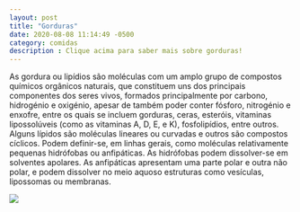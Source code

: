 ```yaml
---
layout: post
title: "Gorduras"
date: 2020-08-08 11:14:49 -0500 
category: comidas
description : Clique acima para saber mais sobre gorduras!
---
```

As gordura ou lipídios são moléculas com um amplo grupo de compostos químicos orgânicos naturais, que constituem uns dos principais componentes dos seres vivos, formados principalmente por carbono, hidrogénio e oxigénio, apesar de também poder conter fósforo, nitrogénio e enxofre, entre os quais se incluem gorduras, ceras, esteróis, vitaminas lipossolúveis (como as vitaminas A, D, E, e K), fosfolipídios, entre outros. Alguns lípidos são moléculas lineares ou curvadas e outros são compostos cíclicos. Podem definir-se, em linhas gerais, como moléculas relativamente pequenas hidrófobas ou anfipáticas. As hidrófobas podem dissolver-se em solventes apolares. As anfipáticas apresentam uma parte polar e outra não polar, e podem dissolver no meio aquoso estruturas como vesículas, lipossomas ou membranas.

<img src="{{ '/assets/images/Gordura_site.jpg' | relative_url }}">